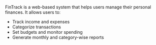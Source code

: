 FinTrack is a web-based system that helps users manage their personal finances.
It allows users to:
- Track income and expenses
- Categorize transactions
- Set budgets and monitor spending
- Generate monthly and category-wise reports

